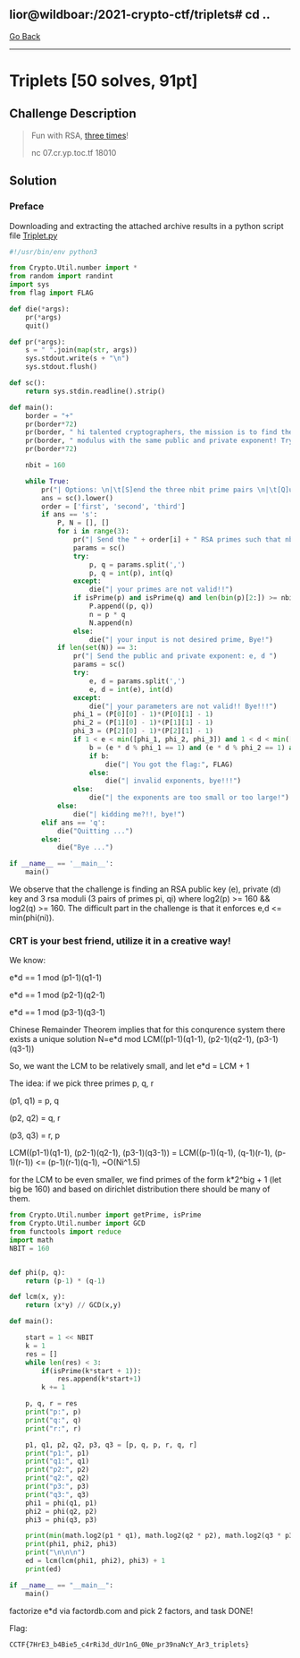 ## lior@wildboar:/2021-crypto-ctf/triplets# cd ..

[Go Back](../index.md)

---------

# Triplets [50 solves, 91pt]

## Challenge Description

> Fun with RSA, [three times](./Triplet_b00247f67afefeb5b305957e5605dd70a3b8f5ca.txz)!
>
> nc 07.cr.yp.toc.tf 18010

## Solution

### Preface

Downloading and extracting the attached archive results in a python script file [Triplet.py](./Triplet.py)

```py
#!/usr/bin/env python3

from Crypto.Util.number import *
from random import randint
import sys
from flag import FLAG

def die(*args):
	pr(*args)
	quit()

def pr(*args):
	s = " ".join(map(str, args))
	sys.stdout.write(s + "\n")
	sys.stdout.flush()

def sc():
	return sys.stdin.readline().strip()

def main():
	border = "+"
	pr(border*72)
	pr(border, " hi talented cryptographers, the mission is to find the three RSA   ", border)
	pr(border, " modulus with the same public and private exponent! Try your chance!", border)
	pr(border*72)

	nbit = 160

	while True:
		pr("| Options: \n|\t[S]end the three nbit prime pairs \n|\t[Q]uit")
		ans = sc().lower()
		order = ['first', 'second', 'third']
		if ans == 's':
			P, N = [], []
			for i in range(3):
				pr("| Send the " + order[i] + " RSA primes such that nbit >= " + str(nbit) + ": p_" + str(i+1) + ", q_" + str(i+1) + " ")
				params = sc()
				try:
					p, q = params.split(',')
					p, q = int(p), int(q)
				except:
					die("| your primes are not valid!!")
				if isPrime(p) and isPrime(q) and len(bin(p)[2:]) >= nbit and len(bin(q)[2:]) >= nbit:
					P.append((p, q))
					n = p * q
					N.append(n)
				else:
					die("| your input is not desired prime, Bye!")
			if len(set(N)) == 3:
				pr("| Send the public and private exponent: e, d ")
				params = sc()
				try:
					e, d = params.split(',')
					e, d = int(e), int(d)
				except:
					die("| your parameters are not valid!! Bye!!!")
				phi_1 = (P[0][0] - 1)*(P[0][1] - 1)
				phi_2 = (P[1][0] - 1)*(P[1][1] - 1)
				phi_3 = (P[2][0] - 1)*(P[2][1] - 1)
				if 1 < e < min([phi_1, phi_2, phi_3]) and 1 < d < min([phi_1, phi_2, phi_3]):
					b = (e * d % phi_1 == 1) and (e * d % phi_2 == 1) and (e * d % phi_3 == 1)
					if b:
						die("| You got the flag:", FLAG)
					else:
						die("| invalid exponents, bye!!!")
				else:
					die("| the exponents are too small or too large!")
			else:
				die("| kidding me?!!, bye!")
		elif ans == 'q':
			die("Quitting ...")
		else:
			die("Bye ...")

if __name__ == '__main__':
	main()
```

We observe that the challenge is finding an RSA public key (e), private (d) key and 3 rsa moduli (3 pairs of primes pi, qi) where log2(p) >= 160 && log2(q) >= 160. The difficult part in the challenge is that it enforces e,d <= min(phi(ni)).

### CRT is your best friend, utilize it in a creative way!

We know:

e*d == 1 mod (p1-1)(q1-1)

e*d == 1 mod (p2-1)(q2-1)

e*d == 1 mod (p3-1)(q3-1)


Chinese Remainder Theorem implies that for this conqurence system there exists a unique solution N=e*d mod LCM((p1-1)(q1-1), (p2-1)(q2-1), (p3-1)(q3-1))

So, we want the LCM to be relatively small, and let e*d = LCM + 1

The idea: if we pick three primes p, q, r

(p1, q1) = p, q

(p2, q2) = q, r

(p3, q3) = r, p

LCM((p1-1)(q1-1), (p2-1)(q2-1), (p3-1)(q3-1)) = LCM((p-1)(q-1), (q-1)(r-1), (p-1)(r-1)) <= (p-1)(r-1)(q-1), ~O(Ni^1.5)

for the LCM to be even smaller, we find primes of the form k*2^big + 1 (let big be 160) and based on dirichlet distribution there should be many of them.

```py
from Crypto.Util.number import getPrime, isPrime
from Crypto.Util.number import GCD
from functools import reduce
import math
NBIT = 160


def phi(p, q):
    return (p-1) * (q-1)

def lcm(x, y):
    return (x*y) // GCD(x,y)

def main():

    start = 1 << NBIT
    k = 1
    res = []
    while len(res) < 3:
        if(isPrime(k*start + 1)):
            res.append(k*start+1)
        k += 1

    p, q, r = res
    print("p:", p)
    print("q:", q)
    print("r:", r)

    p1, q1, p2, q2, p3, q3 = [p, q, p, r, q, r]
    print("p1:", p1)
    print("q1:", q1)
    print("p2:", p2)
    print("q2:", q2)
    print("p3:", p3)
    print("q3:", q3)
    phi1 = phi(q1, p1)
    phi2 = phi(q2, p2)
    phi3 = phi(q3, p3)

    print(min(math.log2(p1 * q1), math.log2(q2 * p2), math.log2(q3 * p3)))
    print(phi1, phi2, phi3)
    print("\n\n\n")
    ed = lcm(lcm(phi1, phi2), phi3) + 1
    print(ed)

if __name__ == "__main__":
	main()
```

factorize e*d via factordb.com and pick 2 factors, and task DONE!

Flag:

`CCTF{7HrE3_b4Bie5_c4rRi3d_dUr1nG_0Ne_pr39naNcY_Ar3_triplets}`

